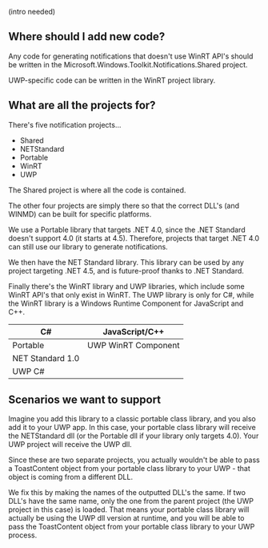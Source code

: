 (intro needed)

## Where should I add new code?
Any code for generating notifications that doesn't use WinRT API's should be written in the Microsoft.Windows.Toolkit.Notifications.Shared project.

UWP-specific code can be written in the WinRT project library.

## What are all the projects for?
There's five notification projects...
 - Shared
 - NETStandard
 - Portable
 - WinRT
 - UWP

The Shared project is where all the code is contained.

The other four projects are simply there so that the correct DLL's (and WINMD) can be built for specific platforms.

We use a Portable library that targets .NET 4.0, since the .NET Standard doesn't support 4.0 (it starts at 4.5). Therefore, projects that target .NET 4.0 can still use our library to generate notifications.

We then have the NET Standard library. This library can be used by any project targeting .NET 4.5, and is future-proof thanks to .NET Standard.

Finally there's the WinRT library and UWP libraries, which include some WinRT API's that only exist in WinRT. The UWP library is only for C#, while the WinRT library is a Windows Runtime Component for JavaScript and C++.


C# | JavaScript/C++
-- | --------------
Portable | UWP WinRT Component
NET Standard 1.0 | 
UWP C# | 


## Scenarios we want to support

Imagine you add this library to a classic portable class library, and you also add it to your UWP app. In this case, your portable class library will receive the NETStandard dll (or the Portable dll if your library only targets 4.0). Your UWP project will receive the UWP dll.

Since these are two separate projects, you actually wouldn't be able to pass a ToastContent object from your portable class library to your UWP - that object is coming from a different DLL.

We fix this by making the names of the outputted DLL's the same. If two DLL's have the same name, only the one from the parent project (the UWP project in this case) is loaded. That means your portable class library will actually be using the UWP dll version at runtime, and you will be able to pass the ToastContent object from your portable class library to your UWP process.